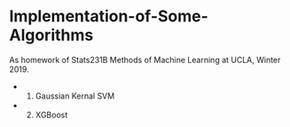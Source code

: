 # Implementation-of-Some-Algorithms
As homework of Stats231B Methods of Machine Learning at UCLA, Winter 2019. 

- 1. Gaussian Kernal SVM
- 2. XGBoost
